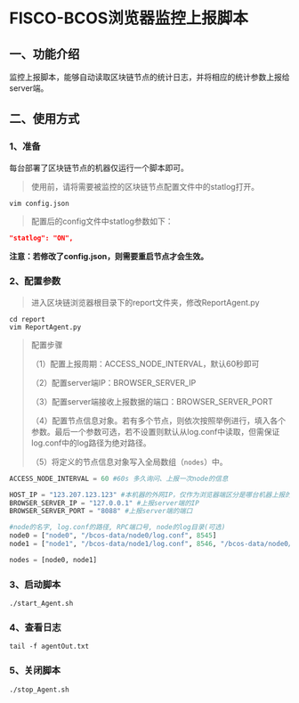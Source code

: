 # FISCO-BCOS浏览器监控上报脚本

## 一、功能介绍

监控上报脚本，能够自动读取区块链节点的统计日志，并将相应的统计参数上报给server端。

## 二、使用方式

### 1、准备

每台部署了区块链节点的机器仅运行一个脚本即可。

> 使用前，请将需要被监控的区块链节点配置文件中的statlog打开。

```shell
vim config.json
```

> 配置后的config文件中statlog参数如下：

```json
"statlog": "ON",
```

**注意：若修改了config.json，则需要重启节点才会生效。**

### 2、配置参数

> 进入区块链浏览器根目录下的report文件夹，修改ReportAgent.py

```shell
cd report
vim ReportAgent.py
```

> 配置步骤
>
> （1）配置上报周期：ACCESS_NODE_INTERVAL，默认60秒即可
>
> （2）配置server端IP：BROWSER_SERVER_IP
>
> （3）配置server端接收上报数据的端口：BROWSER_SERVER_PORT
>
> （4）配置节点信息对象。若有多个节点，则依次按照举例进行，填入各个参数。最后一个参数可选，若不设置则默认从log.conf中读取，但需保证log.conf中的log路径为绝对路径。
>
> （5）将定义的节点信息对象写入全局数组（```nodes```）中。

```python
ACCESS_NODE_INTERVAL = 60 #60s 多久询问、上报一次node的信息

HOST_IP = "123.207.123.123" #本机器的外网IP，仅作为浏览器端区分是哪台机器上报的数据
BROWSER_SERVER_IP = "127.0.0.1" #上报server端的IP
BROWSER_SERVER_PORT = "8088" #上报server端的端口

#node的名字, log.conf的路径, RPC端口号, node的log目录(可选)
node0 = ["node0", "/bcos-data/node0/log.conf", 8545]
node1 = ["node1", "/bcos-data/node1/log.conf", 8546, "/bcos-data/node0/log/"] 

nodes = [node0, node1]
```

### 3、启动脚本

```shell
./start_Agent.sh
```

### 4、查看日志

```shell
tail -f agentOut.txt
```

### 5、关闭脚本

```shell
./stop_Agent.sh
```





